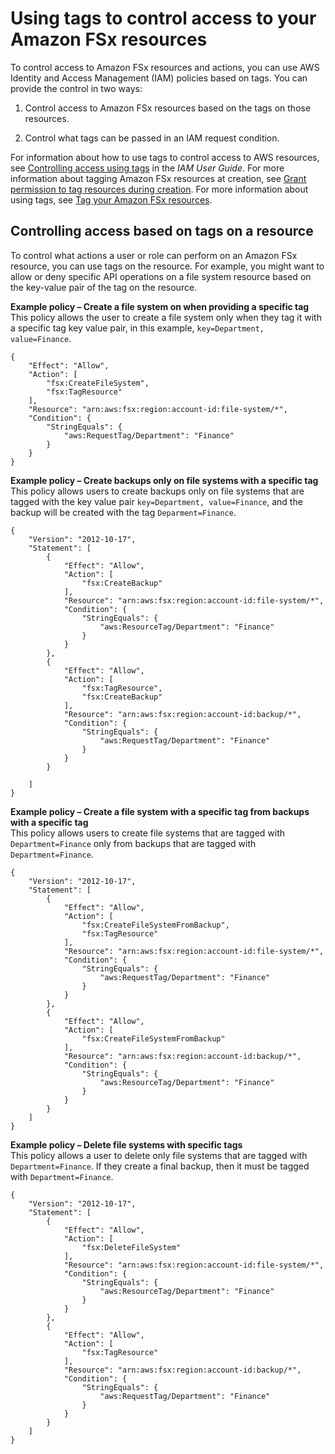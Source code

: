 # Using tags to control access to your Amazon FSx resources<a name="restrict-fsx-access-tags"></a>

To control access to Amazon FSx resources and actions, you can use AWS Identity and Access Management \(IAM\) policies based on tags\. You can provide the control in two ways:

1. Control access to Amazon FSx resources based on the tags on those resources\.

1. Control what tags can be passed in an IAM request condition\.

For information about how to use tags to control access to AWS resources, see [Controlling access using tags](https://docs.aws.amazon.com/IAM/latest/UserGuide/access_tags.html) in the *IAM User Guide*\. For more information about tagging Amazon FSx resources at creation, see [Grant permission to tag resources during creation](supported-iam-actions-tagging.md)\. For more information about using tags, see [Tag your Amazon FSx resources](tag-resources.md)\.

## Controlling access based on tags on a resource<a name="resource-tag-control"></a>

To control what actions a user or role can perform on an Amazon FSx resource, you can use tags on the resource\. For example, you might want to allow or deny specific API operations on a file system resource based on the key\-value pair of the tag on the resource\.

**Example policy – Create a file system on when providing a specific tag**  
This policy allows the user to create a file system only when they tag it with a specific tag key value pair, in this example, `key=Department, value=Finance`\.  

```
{
    "Effect": "Allow",
    "Action": [
        "fsx:CreateFileSystem",
        "fsx:TagResource"
    ],
    "Resource": "arn:aws:fsx:region:account-id:file-system/*",
    "Condition": {
        "StringEquals": {
            "aws:RequestTag/Department": "Finance"
        }
    }
}
```

**Example policy – Create backups only on file systems with a specific tag**  
This policy allows users to create backups only on file systems that are tagged with the key value pair `key=Department, value=Finance`, and the backup will be created with the tag `Deparment=Finance`\.  

```
{
    "Version": "2012-10-17",
    "Statement": [
        {
            "Effect": "Allow",
            "Action": [
                "fsx:CreateBackup"
            ],
            "Resource": "arn:aws:fsx:region:account-id:file-system/*",
            "Condition": {
                "StringEquals": {
                    "aws:ResourceTag/Department": "Finance"
                }
            }
        },
        {
            "Effect": "Allow",
            "Action": [
                "fsx:TagResource",
                "fsx:CreateBackup"
            ],
            "Resource": "arn:aws:fsx:region:account-id:backup/*",
            "Condition": {
                "StringEquals": {
                    "aws:RequestTag/Department": "Finance"
                }
            }
        }
     
    ]
}
```

**Example policy – Create a file system with a specific tag from backups with a specific tag**  
This policy allows users to create file systems that are tagged with `Department=Finance` only from backups that are tagged with `Department=Finance`\.  

```
{
    "Version": "2012-10-17",
    "Statement": [
        {
            "Effect": "Allow",
            "Action": [
                "fsx:CreateFileSystemFromBackup",
                "fsx:TagResource"
            ],
            "Resource": "arn:aws:fsx:region:account-id:file-system/*",
            "Condition": {
                "StringEquals": {
                    "aws:RequestTag/Department": "Finance"
                }
            }
        },
        {
            "Effect": "Allow",
            "Action": [
                "fsx:CreateFileSystemFromBackup"
            ],
            "Resource": "arn:aws:fsx:region:account-id:backup/*",
            "Condition": {
                "StringEquals": {
                    "aws:ResourceTag/Department": "Finance"
                }
            }
        }
    ]
}
```

**Example policy – Delete file systems with specific tags**  
This policy allows a user to delete only file systems that are tagged with `Department=Finance`\. If they create a final backup, then it must be tagged with `Department=Finance`\.  

```
{
    "Version": "2012-10-17",
    "Statement": [
        {
            "Effect": "Allow",
            "Action": [
                "fsx:DeleteFileSystem"
            ],
            "Resource": "arn:aws:fsx:region:account-id:file-system/*",
            "Condition": {
                "StringEquals": {
                    "aws:ResourceTag/Department": "Finance"
                }
            }
        },
        {
            "Effect": "Allow",
            "Action": [
                "fsx:TagResource"
            ],
            "Resource": "arn:aws:fsx:region:account-id:backup/*",
            "Condition": {
                "StringEquals": {
                    "aws:RequestTag/Department": "Finance"
                }
            }
        }
    ]
}
```